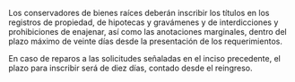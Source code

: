 Los conservadores de bienes raíces deberán inscribir los títulos en los registros de propiedad, de hipotecas y gravámenes y de interdicciones y prohibiciones de enajenar, así como las anotaciones marginales, dentro del plazo máximo de veinte días desde la presentación de los requerimientos.

En caso de reparos a las solicitudes señaladas en el inciso precedente, el plazo para inscribir será de diez días, contado desde el reingreso.
